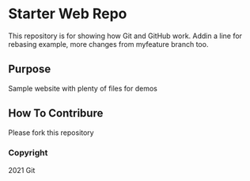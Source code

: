 # Starter Web Repo

This repository is for showing how Git and GitHub work.
Addin a line for rebasing example, more changes from myfeature branch too.

## Purpose

Sample website with plenty of files for demos

## How To Contribure

Please fork this repository

### Copyright

2021 Git